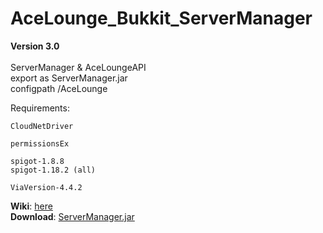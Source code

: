# AceLounge_Bukkit_ServerManager
**Version 3.0**
<br/><br/>
ServerManager &amp; AceLoungeAPI<br/>
export as ServerManager.jar<br/>
configpath /AceLounge

Requirements:
```
CloudNetDriver

permissionsEx

spigot-1.8.8
spigot-1.18.2 (all)

ViaVersion-4.4.2
```
**Wiki**: [here](https://github.com/Delta203/AceLounge_Bukkit_ServerManager/wiki)<br/>
**Download**: [ServerManager.jar](https://github.com/Delta203/AceLounge_Bukkit_ServerManager/blob/main/ServerManager.jar?raw=true)
